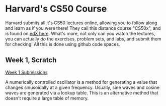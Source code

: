 # Harvard's CS50 Course

Harvard submits all it's CS50 lectures online, allowing you to follow along and learn as if you were there! They call this distance course "CS50x", and is found on [edX here](https://www.edx.org/course/introduction-computer-science-harvardx-cs50x). What's more, not only can you watch the lectures, you can actually _do_ the exercises, problem sets, and labs, and submit them for checking! All this is done using github code spaces.

## Week 1, Scratch

[Week 1 Submissions](./Submissions/psets/1)

A numerically controlled oscillator is a method for generating a value that changes sinusoidally at a given frequency. Usually, sine waves and cosine waves are generated via a lookup table. This is an alternative method that doesn't require a large table of memory.